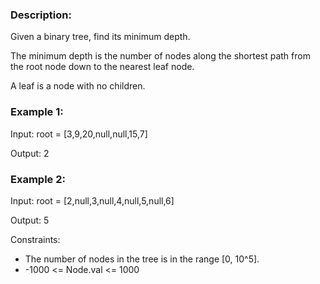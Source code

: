 ### Description:

Given a binary tree, find its minimum depth.

The minimum depth is the number of nodes along the shortest path from the root node down to the nearest leaf node.

A leaf is a node with no children.



### Example 1:

Input: root = [3,9,20,null,null,15,7]

Output: 2

### Example 2:

Input: root = [2,null,3,null,4,null,5,null,6]

Output: 5
 


Constraints:

- The number of nodes in the tree is in the range [0, 10^5].
- -1000 <= Node.val <= 1000